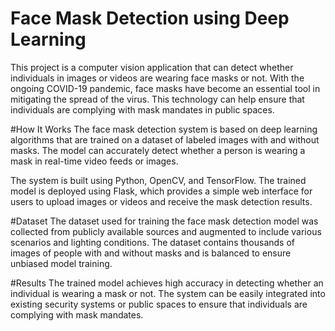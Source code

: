 # Face Mask Detection using Deep Learning
This project is a computer vision application that can detect whether individuals in images or videos are wearing face masks or not. With the ongoing COVID-19 pandemic, face masks have become an essential tool in mitigating the spread of the virus. This technology can help ensure that individuals are complying with mask mandates in public spaces.

#How It Works
The face mask detection system is based on deep learning algorithms that are trained on a dataset of labeled images with and without masks. The model can accurately detect whether a person is wearing a mask in real-time video feeds or images.

The system is built using Python, OpenCV, and TensorFlow. The trained model is deployed using Flask, which provides a simple web interface for users to upload images or videos and receive the mask detection results.

#Dataset
The dataset used for training the face mask detection model was collected from publicly available sources and augmented to include various scenarios and lighting conditions. The dataset contains thousands of images of people with and without masks and is balanced to ensure unbiased model training.

#Results
The trained model achieves high accuracy in detecting whether an individual is wearing a mask or not. The system can be easily integrated into existing security systems or public spaces to ensure that individuals are complying with mask mandates.
